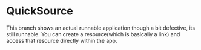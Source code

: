 # QuickSource
This branch shows an actual runnable application though a bit defective, its still runnable. You can create a resource(which is basically a link) and access that resource directly within the app. 
